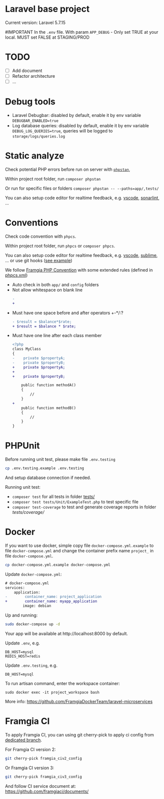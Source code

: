 # Laravel base project
Current version: Laravel 5.7.15

#IMPORTANT
In the `.env` file. With param `APP_DEBUG` - Only set TRUE at your local. MUST set FALSE at STAGING/PROD

# TODO
- [ ] Add document
- [ ] Refactor architecture
- [ ] ...

# Debug tools
- Laravel Debugbar: disabled by default, enable it by env variable `DEBUGBAR_ENABLED=true`
- Log database queries: disabled by default, enable it by env variable `DEBUG_LOG_QUERIES=true`, queries will be logged to `storage/logs/queries.log`

# Static analyze
Check potential PHP errors before run on server with [`phpstan`](https://github.com/nunomaduro/larastan),

Within project root folder, run `composer phpstan`

Or run for specific files or folders `composer phpstan -- --paths=app/,tests/`

You can also setup code editor for realtime feedback, e.g. [vscode](https://code.visualstudio.com/docs/languages/php#_linting), [sonarlint](https://www.sonarlint.org/), ...

# Conventions
Check code convention with `phpcs`.

Within project root folder, run `phpcs` or `composer phpcs`.

You can also setup code editor for realtime feedback, e.g. [vscode](https://marketplace.visualstudio.com/items?itemName=ikappas.phpcs), [sublime](https://benmatselby.github.io/sublime-phpcs/), ... or use git hooks ([see example](https://gist.github.com/fdemiramon/0423b4308218d417fbf3))

We follow [Framgia PHP Convention](https://github.com/framgia/coding-standards/blob/master/eng/README.md#php) with some extended rules (defined in [phpcs.xml](./phpcs.xml))
- Auto check in both `app/` and `config` folders
- Not allow whitespace on blank line
    ```diff
    -    
    +
    ```
- Must have one space before and after operators +-*/:?
    ```diff
    - $result = $balance*$rate;
    + $result = $balance * $rate;
    ```
- Must have one line after each class member
    ```diff
    <?php
    class MyClass
    {
    -    private $propertyA;
    -    private $propertyB;
    +    private $propertyA;
    +
    +    private $propertyB;

        public function methodA()
        {
            //
        }
    +
        public function methodB()
        {
            //
        }
    }
    ```

# PHPUnit
Before running unit test, please make file `.env.testing`
```sh
cp .env.testing.example .env.testing
```

And setup database connection if needed.

Running unit test:
- `composer test` for all tests in folder [tests/](./tests/)
- `composer test tests/Unit/ExampleTest.php` to test specific file
- `composer test-coverage` to test and generate coverage reports in folder _tests/coverage/_

# Docker
If you want to use docker, simple copy file `docker-compose.yml.example` to file `docker-compose.yml` and change the container prefix name `project_` in file `docker-compose.yml`.
```sh
cp docker-compose.yml.example docker-compose.yml
```
Update `docker-compose.yml`:
```diff
# docker-compose.yml
services:
    application:
-        container_name: project_application
+        container_name: myapp_application
        image: debian
```
Up and running:
```sh
sudo docker-compose up -d
```
Your app will be available at http://localhost:8000 by default.

Update `.env`, e.g.
```env
DB_HOST=mysql
REDIS_HOST=redis
```

Update `.env.testing`, e.g.
```env
DB_HOST=mysql
```

To run artisan command, enter the workspace container:
```
sudo docker exec -it project_workspace bash
```

More info: https://github.com/FramgiaDockerTeam/laravel-microservices

# Framgia CI
To apply Framgia CI, you can using git cherry-pick to apply ci config from [dedicated branch](https://github.com/framgia/laravel-base/tree/framgia_civ3_config).

For Framgia CI version 2:
```sh
git cherry-pick framgia_civ2_config
```

Or Framgia CI version 3:
```sh
git cherry-pick framgia_civ3_config
```

And follow CI service document at: https://github.com/framgiaci/documents/
